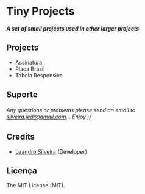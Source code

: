 # Tiny Projects

##### A set of small projects used in other larger projects



## Projects

- Assinatura
- Placa Brasil
- Tabela Responsiva

## Suporte

###### Any questions or problems please send an email to silveira.jedi@gmail.com... Enjoy ;)

## Credits

- [Leandro Silveira](https://github.com/silveirajedi) (Developer)

## Licença

The MIT License (MIT).